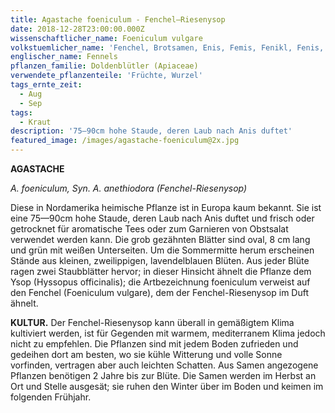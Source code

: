 ```yaml
---
title: Agastache foeniculum - Fenchel—Riesenysop
date: 2018-12-28T23:00:00.000Z
wissenschaftlicher_name: Foeniculum vulgare
volkstuemlicher_name: 'Fenchel, Brotsamen, Enis, Femis, Fenikl, Fenis, Fenkel, Finchel, Frauenfenchel'
englischer_name: Fennels
pflanzen_familie: Doldenblütler (Apiaceae)
verwendete_pflanzenteile: 'Früchte, Wurzel'
tags_ernte_zeit:
  - Aug
  - Sep
tags:
  - Kraut
description: '75—90cm hohe Staude, deren Laub nach Anis duftet'
featured_image: /images/agastache-foeniculum@2x.jpg
---
```

**AGASTACHE**

_A. foeniculum, Syn. A. anethiodora (Fenchel-Riesenysop)_

Diese in Nordamerika heimische Pflanze ist in Europa kaum bekannt. Sie ist eine 75—90cm hohe Staude, deren Laub nach Anis duftet und frisch oder getrocknet für aromatische Tees oder zum Garnieren von Obstsalat verwendet werden kann. Die grob gezähnten Blätter sind oval, 8 cm lang und grün mit weißen Unterseiten. Um die Sommermitte herum erscheinen Stände aus kleinen, zweilippigen, lavendelblauen Blüten. Aus jeder Blüte ragen zwei Staubblätter hervor; in dieser Hinsicht ähnelt die Pflanze dem Ysop (Hyssopus officinalis); die Artbezeichnung foeniculum verweist auf den Fenchel (Foeniculum vulgare), dem der Fenchel-Riesenysop im Duft ähnelt.



**KULTUR.** Der Fenchel-Riesenysop kann überall in gemäßigtem Klima kultiviert werden, ist für Gegenden mit warmem, mediterranem Klima jedoch nicht zu empfehlen. Die Pflanzen sind mit jedem Boden zufrieden und gedeihen dort am besten, wo sie kühle Witterung und volle Sonne vorfinden, vertragen aber auch leichten Schatten. Aus Samen angezogene Pflanzen benötigen 2 Jahre bis zur Blüte. Die Samen werden im Herbst an Ort und Stelle ausgesät; sie ruhen den Winter über im Boden und keimen im folgenden Frühjahr.
